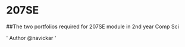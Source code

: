 # 207SE



##The two portfolios required for 207SE module in 2nd year Comp Sci


'
Author @navickar
'
